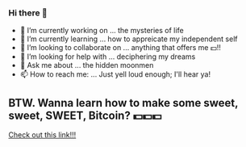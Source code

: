 ### Hi there 👋

- 🔭 I’m currently working on ... the mysteries of life
- 🌱 I’m currently learning ... how to appreicate my independent self
- 👯 I’m looking to collaborate on ... anything that offers me :dollar:!!
- 🤔 I’m looking for help with ... deciphering my dreams
- 💬 Ask me about ... the hidden moonmen
- 📫 How to reach me: ... Just yell loud enough; I'll hear ya! 

## BTW. Wanna learn how to make some sweet, sweet, SWEET, Bitcoin? :dollar::dollar::dollar:
[Check out this link!!!](https://bit.ly/3alXVYV)
